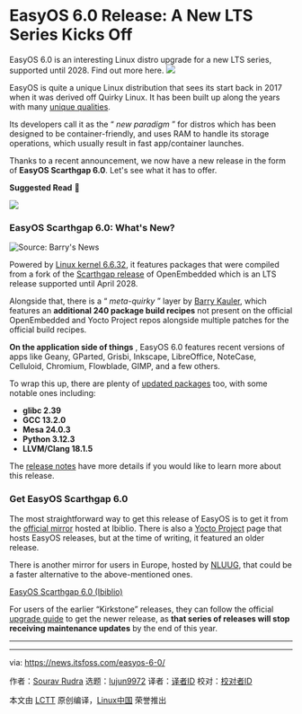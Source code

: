 [#]: subject: "EasyOS 6.0 Release: A New LTS Series Kicks Off"
[#]: via: "https://news.itsfoss.com/easyos-6-0/"
[#]: author: "Sourav Rudra https://news.itsfoss.com/author/sourav/"
[#]: collector: "lujun9972/lctt-scripts-1705972010"
[#]: translator: " "
[#]: reviewer: " "
[#]: publisher: " "
[#]: url: " "

EasyOS 6.0 Release: A New LTS Series Kicks Off
======
EasyOS 6.0 is an interesting Linux distro upgrade for a new LTS series,
supported until 2028. Find out more here.
[![][1]][2]

EasyOS is quite a unique Linux distribution that sees its start back in 2017 when it was derived off Quirky Linux. It has been built up along the years with many [unique qualities][3].

Its developers call it as the “ _new paradigm_ ” for distros which has been designed to be container-friendly, and uses RAM to handle its storage operations, which usually result in fast app/container launches.

Thanks to a recent announcement, we now have a new release in the form of **EasyOS Scarthgap 6.0**. Let's see what it has to offer.

**Suggested Read** 📖

![][4]

### EasyOS Scarthgap 6.0: What's New?

![Source: Barry's News][5]

Powered by [Linux kernel 6.6.32][6], it features packages that were compiled from a fork of the [Scarthgap release][7] of OpenEmbedded which is an LTS release supported until April 2028.

Alongside that, there is a “ _meta-quirky_ ” layer by [Barry Kauler][8], which features an **additional 240 package build recipes** not present on the official OpenEmbedded and Yocto Project repos alongside multiple patches for the official build recipes.

**On the application side of things** , EasyOS 6.0 features recent versions of apps like Geany, GParted, Grisbi, Inkscape, LibreOffice, NoteCase, Celluloid, Chromium, Flowblade, GIMP, and a few others.

To wrap this up, there are plenty of [updated packages][9] too, with some notable ones including:

  * **glibc 2.39**
  * **GCC 13.2.0**
  * **Mesa 24.0.3**
  * **Python 3.12.3**
  * **LLVM/Clang 18.1.5**



The [release notes][10] have more details if you would like to learn more about this release.

### Get EasyOS Scarthgap 6.0

The most straightforward way to get this release of EasyOS is to get it from the [official mirror][11] hosted at Ibiblio. There is also a [Yocto Project][12] page that hosts EasyOS releases, but at the time of writing, it featured an older release.

There is another mirror for users in Europe, hosted by [NLUUG][13], that could be a faster alternative to the above-mentioned ones.

[EasyOS Scarthgap 6.0 (Ibiblio)][9]

For users of the earlier “Kirkstone” releases, they can follow the official [upgrade guide][14] to get the newer release, as **that series of releases will stop receiving maintenance updates** by the end of this year.

* * *

--------------------------------------------------------------------------------

via: https://news.itsfoss.com/easyos-6-0/

作者：[Sourav Rudra][a]
选题：[lujun9972][b]
译者：[译者ID](https://github.com/译者ID)
校对：[校对者ID](https://github.com/校对者ID)

本文由 [LCTT](https://github.com/LCTT/TranslateProject) 原创编译，[Linux中国](https://linux.cn/) 荣誉推出

[a]: https://news.itsfoss.com/author/sourav/
[b]: https://github.com/lujun9972
[1]: https://news.itsfoss.com/assets/images/pikapods-banner-v3.webp
[2]: https://www.pikapods.com/?utm_campaign=banner-2024-05&utm_source=itsfoss
[3]: https://news.itsfoss.com/easyos/
[4]: https://news.itsfoss.com/content/images/size/w256h256/2022/08/android-chrome-192x192.png
[5]: https://news.itsfoss.com/content/images/2024/06/EasyOS_6.0.jpg
[6]: https://lore.kernel.org/all/20240525144549.release-6.6.32@kdist.linux.kernel.org/T/
[7]: https://docs.yoctoproject.org/next/migration-guides/migration-5.0.html
[8]: https://bkhome.org/
[9]: https://distro.ibiblio.org/easyos/amd64/releases/scarthgap/2024/6.0/pkg-lists/
[10]: https://distro.ibiblio.org/easyos/amd64/releases/scarthgap/2024/6.0/release-notes.htm
[11]: https://distro.ibiblio.org/easyos/amd64/releases/scarthgap/2024/
[12]: https://www.yoctoproject.org/development/releases/
[13]: https://ftp.nluug.nl/os/Linux/distr/easyos/amd64/releases/scarthgap/2024/
[14]: https://bkhome.org/news/202406/how-to-update-kirkstone-to-scarthgap-60.html
